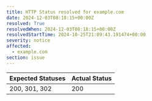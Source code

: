 ```yaml
---
title: HTTP Status resolved for example.com
date: 2024-12-03T08:18:15+00:00Z
resolved: True
resolvedWhen: 2024-12-03T08:18:15+00:00Z
resolvedStartTime: 2024-10-25T21:09:43.191474+00:00
severity: notice
affected:
  - example.com
section: issue
---
```


| Expected Statuses | Actual Status  |
|-------------------|----------------|
| 200, 301, 302 | 200 |
